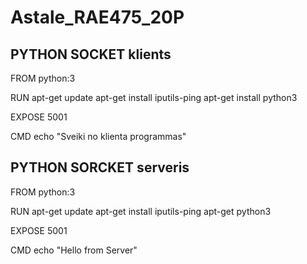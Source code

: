 # Astale_RAE475_20P
## PYTHON SOCKET klients

FROM python:3

RUN apt-get update
    apt-get install iputils-ping
    apt-get install python3

EXPOSE 5001

CMD echo "Sveiki no klienta programmas"

## PYTHON SORCKET serveris

FROM python:3

RUN apt-get update
    apt-get install iputils-ping
    apt-get python3
    
EXPOSE 5001

CMD echo "Hello from Server"
